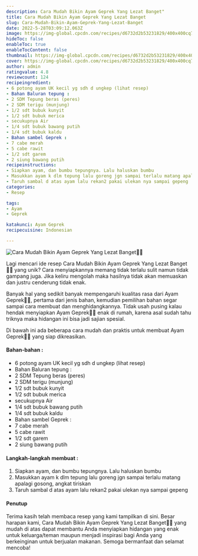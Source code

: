 ```yaml
---
description: Cara Mudah Bikin Ayam Geprek Yang Lezat Banget"
title: Cara Mudah Bikin Ayam Geprek Yang Lezat Banget
slug: Cara-Mudah-Bikin-Ayam-Geprek-Yang-Lezat-Banget
date: 2022-5-28T03:09:12.063Z
image: https://img-global.cpcdn.com/recipes/d6732d2b53231829/400x400cq70/photo.jpg
hideToc: false
enableToc: true
enableTocContent: false
thumbnail: https://img-global.cpcdn.com/recipes/d6732d2b53231829/400x400cq70/photo.jpg
cover: https://img-global.cpcdn.com/recipes/d6732d2b53231829/400x400cq70/photo.jpg
author: admin
ratingvalue: 4.8
reviewcount: 124
recipeingredient:
- 6 potong ayam UK kecil yg sdh d ungkep (lihat resep)
- Bahan Baluran tepung :
- 2 SDM Tepung beras (peres)
- 2 SDM terigu (munjung)
- 1/2 sdt bubuk kunyit
- 1/2 sdt bubuk merica
- secukupnya Air
- 1/4 sdt bubuk bawang putih
- 1/4 sdt bubuk kaldu
- Bahan sambel Geprek :
- 7 cabe merah
- 5 cabe rawit
- 1/2 sdt garem
- 2 siung bawang putih
recipeinstructions:
- Siapkan ayam, dan bumbu tepungnya. Lalu haluskan bumbu
- Masukkan ayam k dlm tepung lalu goreng jgn sampai terlalu matang apalagi gosong, angkat tiriskan
- Taruh sambal d atas ayam lalu rekan2 pakai ulekan nya sampai gepeng
categories:
- Resep

tags:
- Ayam
- Geprek

katakunci: Ayam Geprek
recipecuisine: Indonesian

---
```


![Cara Mudah Bikin Ayam Geprek Yang Lezat Banget👩‍🍳](https://img-global.cpcdn.com/recipes/d6732d2b53231829/400x400cq70/photo.jpg)

Lagi mencari ide resep Cara Mudah Bikin Ayam Geprek Yang Lezat Banget👩‍🍳 yang unik? Cara menyiapkannya memang tidak terlalu sulit namun tidak gampang juga. Jika keliru mengolah maka hasilnya tidak akan memuaskan dan justru cenderung tidak enak.

Banyak hal yang sedikit banyak mempengaruhi kualitas rasa dari Ayam Geprek👩‍🍳, pertama dari jenis bahan, kemudian pemilihan bahan segar sampai cara membuat dan menghidangkannya. Tidak usah pusing kalau hendak menyiapkan Ayam Geprek👩‍🍳 enak di rumah, karena asal sudah tahu triknya maka hidangan ini bisa jadi sajian spesial.

Di bawah ini ada beberapa cara mudah dan praktis untuk membuat Ayam Geprek👩‍🍳 yang siap dikreasikan.

<!--inarticleads1-->

#### Bahan-bahan :

- 6 potong ayam UK kecil yg sdh d ungkep (lihat resep)
- Bahan Baluran tepung :
- 2 SDM Tepung beras (peres)
- 2 SDM terigu (munjung)
- 1/2 sdt bubuk kunyit
- 1/2 sdt bubuk merica
- secukupnya Air
- 1/4 sdt bubuk bawang putih
- 1/4 sdt bubuk kaldu
- Bahan sambel Geprek :
- 7 cabe merah
- 5 cabe rawit
- 1/2 sdt garem
- 2 siung bawang putih

<!--inarticleads2-->

#### Langkah-langkah membuat :

1. Siapkan ayam, dan bumbu tepungnya. Lalu haluskan bumbu
1. Masukkan ayam k dlm tepung lalu goreng jgn sampai terlalu matang apalagi gosong, angkat tiriskan
1. Taruh sambal d atas ayam lalu rekan2 pakai ulekan nya sampai gepeng

#### Penutup

Terima kasih telah membaca resep yang kami tampilkan di sini. Besar harapan kami, Cara Mudah Bikin Ayam Geprek Yang Lezat Banget👩‍🍳 yang mudah di atas dapat membantu Anda menyiapkan hidangan yang enak untuk keluarga/teman maupun menjadi inspirasi bagi Anda yang berkeinginan untuk berjualan makanan. Semoga bermanfaat dan selamat mencoba!